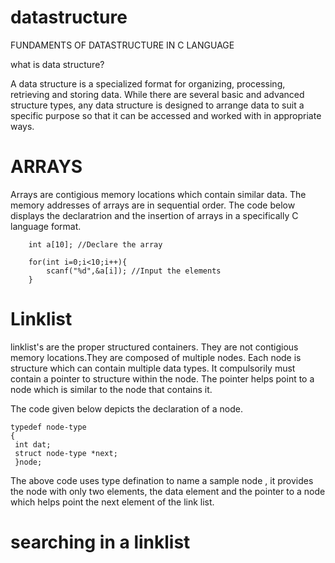 # datastructure
FUNDAMENTS OF DATASTRUCTURE IN C LANGUAGE


what is data structure?

A data structure is a specialized format for organizing, processing, retrieving and storing data. While there are several basic and advanced structure types, any data structure is designed to arrange data to suit a specific purpose so that it can be accessed and worked with in appropriate ways.


 # ARRAYS

Arrays are contigious memory locations which contain similar data. The memory addresses of arrays are in sequential order.
The code below displays the declaratrion and the insertion of arrays in a specifically C language format.
```
	int a[10]; //Declare the array
	
	for(int i=0;i<10;i++){
		scanf("%d",&a[i]); //Input the elements
	} 
```
# Linklist

linklist's are the proper structured containers. They are not contigious memory locations.They are composed of multiple nodes. Each node is structure which can contain multiple data types. It compulsorily must contain a pointer to structure within the node. The pointer helps point to a node which is similar to the node that contains it.

The code given below depicts the declaration of a node.
```
typedef node-type
{
 int dat;
 struct node-type *next;
 }node;
 ```
 
The above code uses type defination to name a sample node , it provides the node with only two elements, the data element and the pointer to a node which helps point the next element of the link list.

# searching in a linklist




